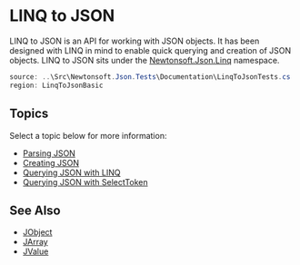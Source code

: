 ﻿# LINQ to JSON

LINQ to JSON is an API for working with JSON objects. It has been designed with LINQ in mind to enable quick querying and creation of JSON objects. LINQ to JSON sits under the [Newtonsoft.Json.Linq](N:Newtonsoft.Json.Linq) namespace.

```csharp Using LINQ for JSON
source: ..\Src\Newtonsoft.Json.Tests\Documentation\LinqToJsonTests.cs
region: LinqToJsonBasic
```

## Topics

Select a topic below for more information:

- [Parsing JSON](ParsingLINQtoJSON.md)
- [Creating JSON](CreatingLINQtoJSON.md)
- [Querying JSON with LINQ](QueryingLINQtoJSON.md)
- [Querying JSON with SelectToken](SelectToken.md)

## See Also

- [JObject](/api/newtonsoft/json/linq/jobject/)
- [JArray](/api/newtonsoft/json/linq/jarray/)
- [JValue](/api/newtonsoft/json/linq/jvalue/)